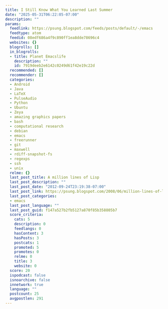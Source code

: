 ```yaml
---
title: I Still Know What You Learned Last Summer
date: "2025-05-31T06:22:05-07:00"
description: ""
params:
  feedlink: https://psung.blogspot.com/feeds/posts/default/-/emacs
  feedtype: atom
  feedid: 08edf686a4f9c890ff1ea8dde78696c4
  websites: {}
  blogrolls: []
  in_blogrolls:
  - title: Planet Emacslife
    description: ""
    id: 7919deeb2e6142c0249d61f42e19c22d
  recommended: []
  recommender: []
  categories:
  - Android
  - Java
  - LaTeX
  - PulseAudio
  - Python
  - Ubuntu
  - Zeya
  - amazing graphics papers
  - bash
  - computational research
  - debian
  - emacs
  - freerunner
  - git
  - maxwell
  - rdiff-snapshot-fs
  - regexps
  - ssh
  - unix
  relme: {}
  last_post_title: A million lines of Lisp
  last_post_description: ""
  last_post_date: "2012-09-24T23:19:38-07:00"
  last_post_link: https://psung.blogspot.com/2008/06/million-lines-of-lisp.html
  last_post_categories:
  - emacs
  last_post_language: ""
  last_post_guid: f147a527b2fb5127a870f85b358805b7
  score_criteria:
    cats: 5
    description: 0
    feedlangs: 0
    hasContent: 3
    hasPosts: 3
    postcats: 1
    promoted: 5
    promotes: 0
    relme: 0
    title: 3
    website: 0
  score: 20
  ispodcast: false
  isnoarchive: false
  innetwork: true
  language: ""
  postcount: 25
  avgpostlen: 291
---
```


